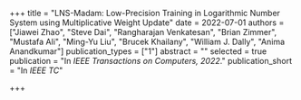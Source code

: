 +++
title = "LNS-Madam: Low-Precision Training in Logarithmic Number System using Multiplicative Weight Update"
date = 2022-07-01
authors = ["Jiawei Zhao", "Steve Dai", "Rangharajan Venkatesan", "Brian Zimmer",  "Mustafa Ali", "Ming-Yu Liu", "Brucek Khailany", "William J. Dally", "Anima Anandkumar"]
publication_types = ["1"]
abstract = ""
selected = true
publication = "In *IEEE Transactions on Computers, 2022*."
publication_short = "In *IEEE TC*"

+++

